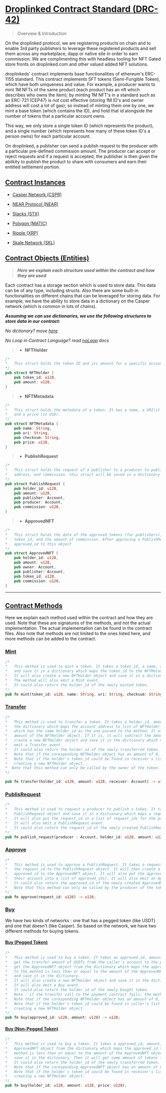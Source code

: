 # <u>Droplinked Contract Standard (DRC-42)</u>

> Overview & Introduction

On the droplinked protocol, we are registering products on chain and to enable 3rd party publishers to leverage these registered products and sell them across any marketplace, dapp or native site in order to earn commission. We are complimenting this with headless tooling for NFT Gated store fronts on droplinked.com and other valued added NFT solutions.

droplinkeds' contract implements base functionalities of ethereum's ERC-1155 standard. This contract implements SFT tokens (Semi-Fungible Token), which have both uniqueness and value. For example, a producer wants to mint 1M NFTs of the same product (each product has an nft which describes who owns the item); by minting 1M NFT's in a standard such as an ERC-721 (CEP47) is not cost effective (storing 1M ID's and owner address will cost a lot of gas); so instead of minting them one by one, we mint a base token (which contains the ID), and hold that id alongside the number of tokens that a particular account owns.

This way, we only store a single token ID (which represents the product), and a single number (which represents how many of these token ID's a person owns) for each particular account.

On droplinked, a publisher can send a publish request to the producer with a particular pre-defined commission amount. The producer can accept or reject requests and if a request is accepted, the publisher is then given the abilkity to publish the product to share with consumers and earn their entitled settlement portion.

## <u>Contract Instances</u>

- [Casper Network (CSPR)](https://github.com/FLATLAY/droplinked_casper)

- [NEAR Protocol (NEAR)](https://github.com/FLATLAY/Droplinked-NEAR-Contract)

- [Stacks (STX)](stacks.md)

- [Polygon (MATIC)](polygon.md)

- [Ripple (XRP)](https://github.com/FLATLAY/droplinked-ripple)

- [Skale Network (SKL)](https://github.com/FLATLAY/droplinked_skale)

## <u>Contract Objects (Entities) </u>

> _**Here we explain each structure used within the contract and how they are used**_

Each contract has a storage section which is used to store data. This data can be of any type, including structs. Also there are some built-in functionalities on different chains that can be leveraged for storing data. For example, we have the ability to store data in a dictionary on the Casper network (which is common in lots of chains). 

_**Assuming we can use dictionaries, we use the following structures to store data in our contract:**_

_No dictionary? move [here](nodict.md)_

_No Loop in Contract Language? read [noLoop](noloop.md) docs_
> - **NFTHolder** 


```rust
/*
*   This struct holds the token ID and its amount for a specific account.
*/
pub struct NFTHolder {
    pub token_id: u128,
    pub amount: u128,
}
```

> - **NFTMetadata**

```rust
/*
*   This struct holds the metadata of a token. It has a name, a URI(it can be IPFS hash), and a checksum (the hash of the file uploaded off-chain), 
*   and a price (in USD).
*/
pub struct NFTMetadata {
    pub name: String,
    pub uri: String,
    pub checksum: String,
    pub price: u128,
}
```

> - **PublishRequest**


```rust
/*
*   This struct holds the request of a publisher to a producer to publish a token. It has a holder_id, amount, a publisher address, a producer 
*   address, and commission. this struct will be saved in a dictionary which maps a request_id to a PublishRequest.
*/
pub struct PublishRequest {
    pub holder_id: u128,
    pub amount: u128,
    pub publisher: Account,
    pub producer: Account,
    pub commission: u128,
}
```

> - **ApprovedNFT**

```rust
/*
*   This struct holds the data of the approved tokens (for publishers), it has a holder_id, amount, owner and publisher account address, the 
*   token_id, and the amount of commission. After approving a PublishRequest by a producer, it will be saved in a dictionary which maps every 
*   approved_id to this object
*/
pub struct ApprovedNFT {
    pub holder_id: u128,
    pub amount: u128,
    pub owner: Account,
    pub publisher: Account,
    pub token_id: u128,
    pub commission: u128,
}
```

---

## <u>Contract Methods</u>

Here we explain each method used within the contract and how they are used. Note that these are signatures of the methods, and not the actual implementation. The actual implementation can be found in the contract files. Also note that methods are not limited to the ones listed here, and more methods can be added to the contract.

### <u>Mint</u>

```rust
/*
*   This method is used to mint a token. It takes a token_id, a name, a uri, a checksum, and a price. It will create a new NFTMetadata object
*   and save it in a dictionary which maps the token_id to the NFTMetadata object.
*   It will also create a new NFTHolder object and save it in a dictionary which maps the account address to list of NFTHolder ids.
*   The method will also emit a Mint event.
*   It could also return the holder_id of the newly minted token.
*/
pub fn mint(token_id: u128, name: String, uri: String, checksum: String, price: u128) -> u128;
```

### <u>Transfer</u>

```rust
/*
*   This method is used to transfer a token. It takes a holder_id, amount, and a receiver account address. It will get the NFTHolder object from
*   the dictionary which maps the account address to list of NFTHolder ids. It will then get the NFTHolder object from the list of NFTHolder ids
*   which has the same holder_id as the one passed to the method. It will then check if the amount passed to the method is less than or equal to the
*   amount of the NFTHolder object. If it is, it will subtract the amount from the NFTHolder object and save it in the dictionary. It will also
*   create a new NFTHolder object and save it in the dictionary which maps the receiver account address to list of NFTHolder ids. It will also
*   emit a Transfer event.
*   It could also return the holder_id of the newly transferred token.
*   Note that if the coresponding NFTHolder object has an amount of 0, it will be removed from the dictionary.
*   Note that if the holder's token_id could be found in receiver's list of NFTHolder ids, it will be updated with the new amount instead of 
*   creating a new NFTHolder object.
*  Note that this method can only be called by the owner of the token.
*/

pub fn transfer(holder_id: u128, amount: u128, receiver: Account) -> u128;
```


### <u>PublisRequest</u>

```rust
/*
*   This method is used to request a producer to publish a token. It takes a holder_id, amount, producer, and commission. It will create a new
*   PublishRequest object and save it in a dictionary which maps a request_id to the PublishRequest object.
*   It will also put the request_id in a list of request_ids for the producer and publisher (which maps their account into a list of request_ids).
*   It will also emit a PublishRequest event.
*   It could also return the request_id of the newly created PublishRequest.
*/
pub fn publish_request(producer : Account, holder_id: u128, amount: u128, commission: u128) -> u128;
```

### <u>Approve</u>

```rust
/*
*   This method is used to approve a PublishRequest. It takes a request_id. It will get the PublishRequest object from the dictionary which maps
*   the request_id to the PublishRequest object. It will then create a new ApprovedNFT object and save it in a dictionary which maps the
*   approved_id to the ApprovedNFT object. It will also put the approved_id in a list of approved_ids for the publisher and producer (which maps
*   their account into a list of approved_ids). It will also emit an Approve event.
*   It could also return the approved_id of the newly created ApprovedNFT.
*   Note that this method can only be called by the producer of the token.
*/
pub fn approve(request_id: u128) -> u128;
```

### <u>Buy</u>

We have two kinds of networks : one that has a pegged token (like USDT) and one that doesn't (like Casper). So based on the network, we have two different methods for buying tokens.

#### <u>Buy (Pegged Token)</u>

```rust
/*
*   This method is used to buy a token. It takes an approved_id, amount, and uses the `payment_contract` address from the contract's storage to 
*   get the transfer amount of USDTs from the caller's account to the producer and publisher's account with respect to the commission. It will
*   get the ApprovedNFT object from the dictionary which maps the approved_id to the ApprovedNFT object. It will then check if the amount passed
*   to the method is less than or equal to the amount of the ApprovedNFT object. If it is, it will subtract the amount from the ApprovedNFT object
*   and save it in the dictionary. 
*   It will also create a new NFTHolder object and save it in the dictionary which maps the account address of caller to list of NFTHolder ids.
*   It will also emit a Buy event.
*   It could also return the holder_id of the newly bought token.
*   Note : if the transfer call to the payment contract fails, the method will revert.
*   Note that if the coresponding NFTHolder object has an amount of 0, it will be removed from the dictionary.
*   Note that if the holder's token_id could be found in caller's list of NFTHolder ids, it will be updated with the new amount instead of
*   creating a new NFTHolder object.
*/
pub fn buy(approved_id: u128, amount: u128) -> u128;
```

#### <u>Buy (Non-Pegged Token)</u>

```rust
/*
*   This method is used to buy a token. It takes a approved_id, amount, and a price_ratio, and a signature of the price_ratio. It will get the
*   ApprovedNFT object from the dictionary which maps the approved_id to the ApprovedNFT object. It will then check if the amount passed to the
*   method is less than or equal to the amount of the ApprovedNFT object. If it is, it will subtract the amount from the ApprovedNFT object and
*   save it in the dictionary. Then it will get some amount of tokens from the caller's account, check if the amount is equal to the price_ratio * amount (Also, checks the signature of it), if it was, it will transfer the amount of tokens, with the commission, to the publisher's account and producer's account. It will also create a new NFTHolder object and save it in the dictionary which maps the account address of caller to list of NFTHolder ids. It will also emit a Transfer event.
*   It could also return the holder_id of the newly transferred token.
*   Note that if the coresponding ApprovedNFT object has an amount of 0, it will be removed from the dictionary.
*   Note that if the holder's token_id could be found in receiver's list of NFTHolder ids, it will be updated with the new amount instead of
*   creating a new NFTHolder object.
*/
pub fn buy(holder_id: u128, amount: u128, price: u128);
```